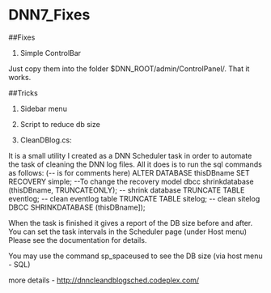 DNN7_Fixes
==========

##Fixes

1) Simple ControlBar 

Just copy them into the folder $DNN_ROOT/admin/ControlPanel/. That it works.

##Tricks

1) Sidebar menu

2) Script to reduce db size

3) CleanDBlog.cs:

It is a small utility I created as a DNN Scheduler task in order to automate the task of cleaning the DNN log files.
All it does is to run the sql commands as follows:
(-- is for comments here)
ALTER DATABASE thisDBname SET RECOVERY simple; --To change the recovery model
dbcc shrinkdatabase (thisDBname, TRUNCATEONLY); -- shrink database
TRUNCATE TABLE eventlog; -- clean eventlog table
TRUNCATE TABLE sitelog; -- clean sitelog
DBCC SHRINKDATABASE (thisDBname]);

When the task is finished it gives a report of the DB size before and after.
You can set the task intervals in the Scheduler page (under Host menu)
Please see the documentation for details.

You may use the command sp_spaceused to see the DB size 
(via host menu - SQL) 

more details - http://dnncleandblogsched.codeplex.com/
